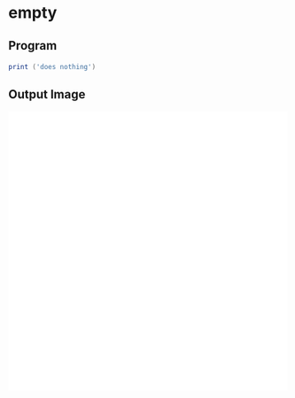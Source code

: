 # empty

## Program

```lua
print ('does nothing')

```
## Output Image

![Turtle Output](images/sample_empty.png)

